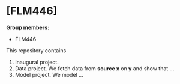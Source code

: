 # \[FLM446\]

**Group members:**
- FLM446

This repository contains  
1. Inaugural project. 
2. Data project. We fetch data from **source x** on **y** and show that ...
3. Model project. We model ...
